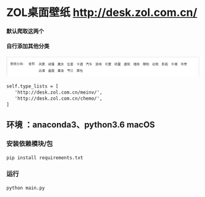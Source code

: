 # ZOL桌面壁纸 http://desk.zol.com.cn/

#### 默认爬取这两个
#### 自行添加其他分类
![alt text](/截图/分类.jpg "分类")
 ```
 self.type_lists = [
    'http://desk.zol.com.cn/meinv/',
    'http://desk.zol.com.cn/chemo/',
 ]
 ```
 ## 环境 ：anaconda3、python3.6 macOS
 ### 安装依赖模块/包
 ```
pip install requirements.txt
 ```
 ### 运行
 ```
 python main.py 

```